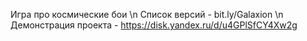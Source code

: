 Игра про космические бои \n
Список версий - bit.ly/Galaxion \n
Демонстрация проекта - https://disk.yandex.ru/d/u4GPlSfCY4Xw2g

